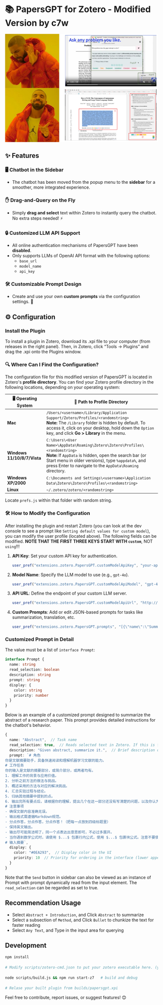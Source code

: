 # 📚 PapersGPT for Zotero - Modified Version by c7w

![teaser](docs/teaser.png)

## ✨ Features

### 🖥️ **Chatbot in the Sidebar**  
- The chatbot has been moved from the popup menu to the **sidebar** for a smoother, more integrated experience.

### ✋ **Drag-and-Query on the Fly**  
- Simply **drag and select** text within Zotero to instantly query the chatbot. No extra steps needed! ⚡

### 🔒 **Customized LLM API Support**  
- All online authentication mechanisms of PapersGPT have been **disabled**.  
- Only supports LLMs of OpenAI API format with the following options:  
  - `base_url`  
  - `model_name`  
  - `api_key`  

### 🛠️ **Customizable Prompt Design**  
- Create and use your own **custom prompts** via the configuration settings. 🎨

## ⚙️ Configuration

### Install the Plugin

To install a plugin in Zotero, download its .xpi file to your computer (from releases in the right panel). Then, in Zotero, click “Tools → Plugins” and drag the .xpi onto the Plugins window.

### 🔍 Where Can I Find the Configuration?

The configuration file for this modified version of PapersGPT is located in Zotero's **profile directory**. You can find your Zotero profile directory in the following locations, depending on your operating system:

| 🖥️ **Operating System** | 📂 **Path to Profile Directory**                                                                                                                                                                                                                 |
|--------------------------|--------------------------------------------------------------------------------------------------------------------------------------------------------------------------------------------------------------------------------------------------|
| **Mac**                 | `/Users/<username>/Library/Application Support/Zotero/Profiles/<randomstring>` <br> **Note:** The `/Library` folder is hidden by default. To access it, click on your desktop, hold down the `Option` key, and click **Go > Library** in the menu. |
| **Windows 11/10/8/7/Vista** | `C:\Users\<User Name>\AppData\Roaming\Zotero\Zotero\Profiles\<randomstring>` <br> **Note:** If `AppData` is hidden, open the search bar (or Start menu in older versions), type `%appdata%`, and press Enter to navigate to the `AppData\Roaming` directory. |
| **Windows XP/2000**      | `C:\Documents and Settings\<username>\Application Data\Zotero\Zotero\Profiles\<randomstring>`                                                                                                                                                |
| **Linux**                | `~/.zotero/zotero/<randomstring>`            |


Locate `prefs.js` within that folder with random string.


### 🛠️ How to Modify the Configuration

After installing the plugin and restart Zotero (you can look at the dev console to see a prompt like `Setting default values for custom model`), you can modify the user profile (located above). The following fields can be modified. **NOTE THAT THE FIRST THREE KEYS START WITH `custom`**, NOT `using`!!!

1. **API Key**: Set your custom API key for authentication.  
   ```javascript
   user_pref("extensions.zotero.PapersGPT.customModelApiKey", "your-api-key-here");
   ```

2. **Model Name**: Specify the LLM model to use (e.g., `gpt-4o`).  
   ```javascript
   user_pref("extensions.zotero.PapersGPT.customModelApiModel", "gpt-4o");
   ```

3. **API URL**: Define the endpoint of your custom LLM server.  
   ```javascript
   user_pref("extensions.zotero.PapersGPT.customModelApiUrl", "http://your-server-url/v1/chat/completions");
   ```

4. **Custom Prompts**: Add or edit JSON-based prompts for tasks like summarization, translation, etc.  
   ```javascript
   user_pref("extensions.zotero.PapersGPT.prompts", "[{\"name\":\"Summary\",\"prompt\":\"Summarize the text...\"}]");
   ```

### Customized Prompt in Detail

The value must be a list of `interface Prompt`:

```typescript
interface Prompt {
  name: string
  read_selection: boolean
  description: string
  prompt: string
  display: {
    color: string
    priority: number
  }
}

```

Below is an example of a customized prompt designed to summarize the abstract of a research paper. This prompt provides detailed instructions for the chatbot's behavior.

```typescript
{
  name: "Abstract",  // Task name
  read_selection: true,  // Reads selected text in Zotero. If this is false, only the prompt below will be sent to the GPT, and selection wont be considered.
  description: "Given abstract, summarize it.",  // Brief description of the task
  prompt: `# 角色
你是文献摘要助手，具备快速阅读和理解机器学习文献的能力。
# 工作任务
你的输入是文献的摘要部分，或简介部分，或两者均有。
1. 理解工作的背景与应用价值。
2. 分析之前方法的做法与挑战。
3. 概述采用的方法与对应的解决挑战。
4. 汇总实验过程与结论。
5. 归纳其他摘要中提到的点。
6. 输出完所有要点后，请根据你的理解，提出几个在这一部分还没有写清楚的问题，以及你认为可以进一步探讨的方向。
# 注意事项
- 确保文献内容准确无误。
- 输出格式需遵循Markdown规范。
- 分点作答，分点作答，分点作答！（把每一点放到四级标题里）
- 保持英文输出。
- 输出尽可能简洁明了，同一个点表达出意思即可，不必过多展开。
- 当你遇到数学公式时，请使用 $...$ 包裹行内公式，使用 $...$ 包裹块公式。注意不要使用 \(...\) 和 \[...\]。
# 输入摘要`,
  display: {
    color: "#0EA293",  // Display color in the UI
    priority: 10  // Priority for ordering in the interface (lower appears first)
  }
}
```

Note that the `Send` button in sidebar can also be viewed as an instance of Prompt with prompt dynamically read from the input element. The `read_selection` can be regarded as set to true.

## Recommendation Usage

- Select `Abstract + Introduction`, and Click `Abstract` to summarize
- Select a subsection of `Method`, and Click `Bullet` to chunkize the text for faster reading
- Select `Any Text`, and Type in the input area for querying


## Development

```bash
npm install

# Modify scripts/zotero-cmd.json to put your zotero executable here. (you may install one in Unix development environment and use X11 forwarding)

node scripts/build.js && npm run start-z7   # build and debug

# Relase your built plugin from builds/papersgpt.xpi

```

Feel free to contribute, report issues, or suggest features! 😊

